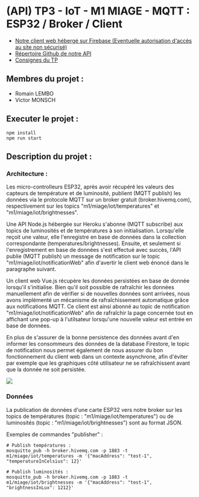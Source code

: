 # (API) TP3 - IoT - M1 MIAGE - MQTT : ESP32 / Broker / Client

- <a href="https://tp3-iot-m1-miage.firebaseapp.com/" target="_blank">Notre client web hébergé sur Firebase (Eventuelle autorisation d'accès au site non sécurisé)</a>
- <a href="https://github.com/rlembo06/TP3-api-IoT-M1-MIAGE" target="_blank">Répertoire Github de notre API</a>
- <a href="http://www.i3s.unice.fr/~menez/M1Miage/TP3/tp3.pdf" target="_blank">Consignes du TP</a>

## Membres du projet :

- Romain LEMBO
- Victor MONSCH

## Executer le projet :

```
npm install
npm run start
```

## Description du projet :

### Architecture :
Les micro-controlleurs ESP32, après avoir récupéré les valeurs des capteurs de température et de luminosité, publient (MQTT publish) les données via le protocole MQTT sur un broker gratuit (broker.hivemq.com), respectivement sur les topics "m1/miage/iot/temperatures" et "m1/miage/iot/brightnesses".

Une API Node.js hébergée sur Heroku s'abonne (MQTT subscribe) aux topics de luminosités et de températures à son initialisation. Lorsqu'elle reçoit une valeur, elle l'enregistre en base de données dans la collection correspondante (temperatures/brightnesses).
Ensuite, et seulement si l'enregistrement en base de données s'est effectué avec succès, l'API publie (MQTT publish) un message de notification sur le topic "m1/miage/iot/notificationWeb" afin d'avertir le client web énoncé dans le paragraphe suivant. 

Un client web Vue.js récupère les données persistées en base de donnée lorsqu'il s'initialise. Bien qu'il soit possible de rafraîchir les données manuellement afin de vérifier si de nouvelles données sont arrivées, nous avons implémenté un mécanisme de rafraîchissement automatique grâce aux notifications MQTT. Ce client est ainsi abonné au topic de notification "m1/miage/iot/notificationWeb" afin de rafraîchir la page concernée tout en affichant une pop-up à l'utilsateur lorsqu'une nouvelle valeur est entrée en base de données.

En plus de s'assurer de la bonne persistence des données avant d'en informer les consommeurs des données de la database Firestore, le topic de notification nous permet également de nous assurer du bon fonctionnement du client web dans un contexte asynchrone, afin d'éviter par exemple que les graphiques côté utilisateur ne se rafraîchissent avant que la donnée ne soit persistée.

<img src="https://firebasestorage.googleapis.com/v0/b/tp3-iot-m1-miage.appspot.com/o/archi-tp3-iot-m1-miage-v3.png?alt=media&token=c18c1e69-bdfe-4f7c-9196-af575cb61a32">

### Données 

La publication de données d'une carte ESP32 vers notre broker sur les topics de températures (topic : "m1/miage/iot/temperatures") ou de luminosités (topic : "m1/miage/iot/brightnesses") sont au format JSON.

Exemples de commandes "publisher" :
```
# Publish températures :
mosquitto_pub -h broker.hivemq.com -p 1883 -t m1/miage/iot/temperatures -m '{"macAddress": "test-1", "temperatureInCelsius": 12}'

# Publish luminosités :
mosquitto_pub -h broker.hivemq.com -p 1883 -t m1/miage/iot/brightnesses -m '{"macAddress": "test-1", "brightnessInLux": 1212}'
```
